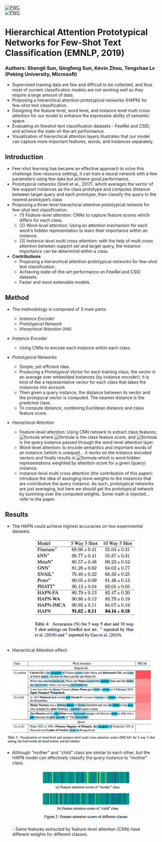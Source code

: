[![PWC](https://img.shields.io/endpoint.svg?url=https://paperswithcode.com/badge/scibert-pretrained-contextualized-embeddings/named-entity-recognition-bc5cdr)](https://www.aclweb.org/anthology/D19-1045.pdf)  
[![PWC](https://img.shields.io/endpoint.svg?url=https://paperswithcode.com/badge/scibert-pretrained-contextualized-embeddings/named-entity-recognition-bc5cdr)](https://github.com/ChenRocks/fast_abs_rl)  

# Hierarchical Attention Prototypical Networks for Few-Shot Text Classification (EMNLP, 2019)
### Authors: Shengli Sun, Qingfeng Sun, Kevin Zhou, Tengchao Lv (Peking University, Microsoft)

- Supervised training data are few and difficult to be collected, and thus most of current classification models are not working well as they require a large amount of data.
- Proposing a hierarchical attention prototypical networks (HAPN) for few-shot text classification.
-  Designing the feature level, word level, and instance level multi cross attention for our model to enhance the expressive ability of semantic space.
- Evaluating on fewshot text classification datasets - FewRel and CSID, and achieve the state-of-the-art performance. 
- Visualization of hierarchical attention layers illustrates that our model can capture more important features, words, and instances separately.


## Introduction
- Few-shot learning has became an effective approach to solve
this challenge (low-resource setting), it can train a neural network with a
few parameters using few data but achieve good
performance.
- Prototypical networks (Snell et al., 2017), which
averages the vector of few support instances as the
class prototype and computes distance between
target query and each prototype, then classify the
query to the nearest prototype’s class
- Proposing a three-level hierachical attentive prototypical network for few-shot text classificaiton:
  - (1) *Feature-level attention:* CNNs to capture feature scores which differs for each class.
  - (2) *Word-level attention:* Using an attention mechanism for each word's hidden representation to learn their importance within an instance.
  - (3) *Instance-level multi cross attention:* with the help of multi cross attention between
support set and target query, the instance importance can be deterimind within a class. 
- __Contributions__
  - Proposing a hierarchical attention prototypical networks for few-shot text classification.
  - Achieving state-of-the-art performance on
FewRel and CSID datasets.
  - Faster and more extensible models.
  
## Method
- The methodology is composed of 3 main parts:
  - *Instance Encoder*
  - *Prototypical Network*
  - *Hierachical Attention (HA)*
- *Instance Encoder*
  - Using CNNs to encode each instance within each class.
- *Prototypical Networks*
  - Simple, yet efficient idea. 
  - Producing a *Prototypical Vector* for each training class; the vector is an average over embedded instances (by instance encoder); it is kind of like a representative vector for each class that takes the instances into account.
  - Then given a query instance, the distance between its vector and the protopycal vector is computed. The nearest distance is the predicted class.
  - To compute distance, combining Euclidean distance and class feature score.
  
- *Hierachical Attention*
  - Feature-level attention: Using CNN netowrk to extract class features;  ![formula](https://render.githubusercontent.com/render/math?math=d(c_i%20,q^\prime)=(c_i%20-q^\prime)^2-\lambda_i) where ![formula](https://render.githubusercontent.com/render/math?math=\lambda_i) is the class feature score, and ![formula](https://render.githubusercontent.com/render/math?math=q^\prime) is the query instance passed through the word-level attention layer.
  - Word-level attention: to encode semantics and important words of an instance (which is unequal)... it works on the instance encoded vectors and finally results in ![formula](https://render.githubusercontent.com/render/math?math=s^j) which is word hidden representations weighted by attention score for a given (query) instance.
   - Instance-level multi cross attention (the contribution of this paper): introduce the idea of assinging more weights to the instances that are contributive the query instance. As such, prototypical networks are just averaging, but here we should get the prototypical network by summing over the computed weights. Some math is injected... refer to the paper.
   
 
## Results
  - The HAPN could achieve highest accuracies on two experimental datasets. 
  
    <p align="center"><img src="https://github.com/sajastu/papers-I-read/blob/master/EMNLP/pictures/HAPN-3.png" width="350"></p>
    
  - Hierachical Attention effect: 
  <p align="center"><img src="https://github.com/sajastu/papers-I-read/blob/master/EMNLP/pictures/HAPN-1.png" width="550"></p>
  
  - Although "mother" and "child" class are similar to each other, but the HAPN model can effectively classify the query instance to "mother" class.
      <p align="center"><img src="https://github.com/sajastu/papers-I-read/blob/master/EMNLP/pictures/HAPN-2.png" width="300"></p>
      - Same features extracted by feature-level attention (CNN) have different weights for different classes.
    
    
<!-- <p align="center"><img src="https://github.com/sajastu/papers-I-read/blob/master/EMNLP/pictures/HAPN-4.png" width="300"></p> -->
<!-- <p align="center"><img src="https://github.com/sajastu/papers-I-read/blob/master/EMNLP/pictures/HAPN-5.png" width="300"></p> -->
     
